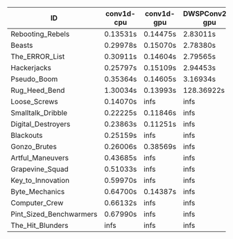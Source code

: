 |ID|conv1d-cpu|conv1d-gpu|DWSPConv2D-gpu|gemm-gpu|avg|
|-|-|-|-|-|-|
|Rebooting_Rebels|0.13531s|0.14475s|2.83011s|1.65297s|1.19079s|
|Beasts|0.29978s|0.15070s|2.78380s|1.84071s|1.26875s|
|The_ERROR_List|0.30911s|0.14604s|2.79565s|1.86670s|1.27938s|
|Hackerjacks|0.25797s|0.15109s|2.94453s|1.86555s|1.30478s|
|Pseudo_Boom|0.35364s|0.14605s|3.16934s|4.33090s|1.99998s|
|Rug_Heed_Bend|1.30034s|0.13993s|128.36922s|4.32546s|33.53374s|
|Loose_Screws|0.14070s|infs|infs|1.94539s|infs|
|Smalltalk_Dribble|0.22225s|0.11846s|infs|1.86014s|infs|
|Digital_Destroyers|0.23863s|0.11251s|infs|1.85411s|infs|
|Blackouts|0.25159s|infs|infs|1.70151s|infs|
|Gonzo_Brutes|0.26006s|0.38569s|infs|4.31340s|infs|
|Artful_Maneuvers|0.43685s|infs|infs|4.36779s|infs|
|Grapevine_Squad|0.51033s|infs|infs|4.37391s|infs|
|Key_to_Innovation|0.59970s|infs|infs|4.54553s|infs|
|Byte_Mechanics|0.64700s|0.14387s|infs|4.34612s|infs|
|Computer_Crew|0.66132s|infs|infs|4.40884s|infs|
|Pint_Sized_Benchwarmers|0.67990s|infs|infs|4.36285s|infs|
|The_Hit_Blunders|infs|infs|infs|4.42652s|infs|
